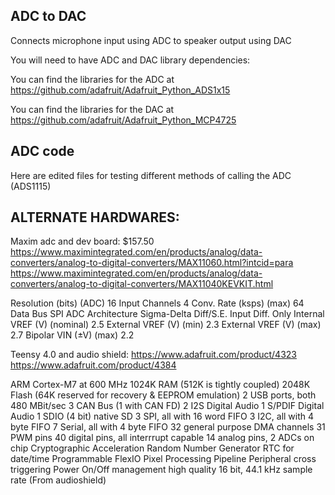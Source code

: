 ## ADC to DAC 
Connects microphone input using ADC to speaker output using DAC

You will need to have ADC and DAC library dependencies:

You can find the libraries for the ADC at
https://github.com/adafruit/Adafruit_Python_ADS1x15

You can find the libraries for the DAC at 
https://github.com/adafruit/Adafruit_Python_MCP4725

## ADC code
Here are edited files for testing different methods of calling the ADC (ADS1115)

## ALTERNATE HARDWARES:

Maxim adc and dev board: $157.50
https://www.maximintegrated.com/en/products/analog/data-converters/analog-to-digital-converters/MAX11060.html?intcid=para
https://www.maximintegrated.com/en/products/analog/data-converters/analog-to-digital-converters/MAX11040KEVKIT.html

Resolution (bits) (ADC)		16
Input Channels		4
Conv. Rate (ksps) (max)		64
Data Bus			SPI
ADC Architecture		Sigma-Delta
Diff/S.E. Input	Diff. Only
Internal VREF (V) (nominal)	2.5
External VREF (V) (min)		2.3
External VREF (V) (max)		2.7
Bipolar VIN (±V) (max)		2.2

Teensy 4.0 and audio shield: 
https://www.adafruit.com/product/4323
https://www.adafruit.com/product/4384

ARM Cortex-M7 at 600 MHz
1024K RAM (512K is tightly coupled)
2048K Flash (64K reserved for recovery & EEPROM emulation)
2 USB ports, both 480 MBit/sec
3 CAN Bus (1 with CAN FD)
2 I2S Digital Audio
1 S/PDIF Digital Audio
1 SDIO (4 bit) native SD
3 SPI, all with 16 word FIFO
3 I2C, all with 4 byte FIFO
7 Serial, all with 4 byte FIFO
32 general purpose DMA channels
31 PWM pins
40 digital pins, all interrrupt capable
14 analog pins, 2 ADCs on chip
Cryptographic Acceleration
Random Number Generator
RTC for date/time
Programmable FlexIO
Pixel Processing Pipeline
Peripheral cross triggering
Power On/Off management
high quality 16 bit, 44.1 kHz sample rate (From audioshield)
